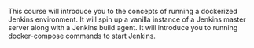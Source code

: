 This course will introduce you to the concepts of running a dockerized Jenkins environment. It will spin up a vanilla instance of a Jenkins master server along with a Jenkins build agent. It will introduce you to running docker-compose commands to start Jenkins.
